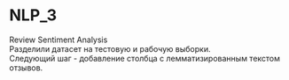 # NLP_3
Review Sentiment Analysis <br>
Разделили датасет на тестовую и рабочую выборки. <br>
Следующий шаг - добавление столбца с лемматизированным текстом отзывов. 
